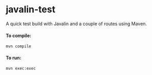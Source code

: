 # javalin-test

A quick test build with Javalin and a couple of 
routes using Maven.

#### To compile:
`mvn compile`

#### To run:
`mvn exec:exec`
